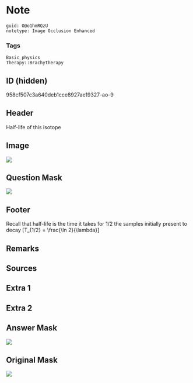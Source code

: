 # Note
```
guid: O@o1hmRQzU
notetype: Image Occlusion Enhanced
```

### Tags
```
Basic_physics
Therapy::Brachytherapy
```

## ID (hidden)
958cf507c3a640deb1cce8927ae19327-ao-9

## Header
Half-life of this isotope

## Image
<img src="paste-d1570ad8baa37be006b902dc6db9146cf037ceae.png">

## Question Mask
<img src="958cf507c3a640deb1cce8927ae19327-ao-9-Q.svg" />

## Footer
Recall that half-life is the time it takes for 1/2 the samples initially present to decay
\[T_{1/2} = \frac{\ln 2}{\lambda}\]


## Remarks


## Sources


## Extra 1


## Extra 2


## Answer Mask
<img src="958cf507c3a640deb1cce8927ae19327-ao-9-A.svg">

## Original Mask
<img src="958cf507c3a640deb1cce8927ae19327-ao-O.svg" />
